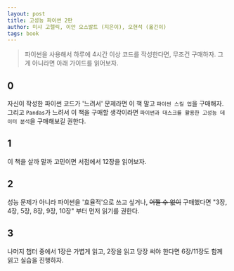 ```yaml
---
layout: post
title: 고성능 파이썬 2판
author: 미샤 고렐릭, 이안 오스발트 (지은이), 오현석 (옮긴이)
tags: book
---
```


> 파이썬을 사용해서 하루에 4시간 이상 코드를 작성한다면, 무조건 구매하자. 그게 아니라면 아래 가이드를 읽어보자.

## 0

자신이 작성한 파이썬 코드가 '느려서' 문제라면 이 책 말고 `파이썬 스킬 업`을 구매해자. 그리고 `Pandas`가 느려서 이 책을 구매할 생각이라면 `파이썬과 대스크를 활용한 고성능 데이터 분석`을 구매해보길 권한다.

## 1

이 책을 살까 말까 고민이면 서점에서 12장을 읽어보자.

## 2

성능 문제가 아니라 파이썬을 '효율적'으로 쓰고 싶거나, ~~어쩔 수 없이~~ 구매했다면 "3장, 4장, 5장, 8장, 9장, 10장" 부터 먼저 읽기를 권한다.

## 3

나머지 챕터 중에서 1장은 가볍게 읽고, 2장을 읽고 당장 써야 한다면 6장/11장도 함께 읽고 실습을 진행하자.
